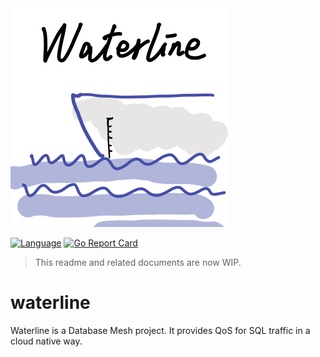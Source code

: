 <img src="static/waterline-logo-handdraw.png" alt="Waterline Logo" width="350" length="350"/>

[![Language](https://img.shields.io/badge/Language-Go-blue.svg)](https://golang.org/)
[![Go Report Card](https://goreportcard.com/badge/github.com/database-mesh/waterline)](https://goreportcard.com/report/github.com/database-mesh/waterline)

> This readme and related documents are now WIP. 

# waterline

Waterline is a Database Mesh project. It provides QoS for SQL traffic in a cloud native way.
